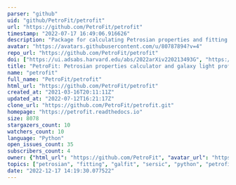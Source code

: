 ```yaml
---
parser: "github"
uid: "github/PetroFit/petrofit"
url: "https://github.com/PetroFit/petrofit"
timestamp: "2022-07-17 16:49:06.916626"
description: "Package for calculating Petrosian properties and fitting galaxy light profiles"
avatar: "https://avatars.githubusercontent.com/u/80787894?v=4"
repo_url: "https://github.com/PetroFit/petrofit"
doi: ["https://ui.adsabs.harvard.edu/abs/2022arXiv220213493G", "https://ui.adsabs.harvard.edu/abs/2022ascl.soft03013G/abstract"]
title: "PetroFit: Petrosian properties calculator and galaxy light profiles fitter"
name: "petrofit"
full_name: "PetroFit/petrofit"
html_url: "https://github.com/PetroFit/petrofit"
created_at: "2021-03-16T20:11:11Z"
updated_at: "2022-07-12T16:21:17Z"
clone_url: "https://github.com/PetroFit/petrofit.git"
homepage: "https://petrofit.readthedocs.io"
size: 8078
stargazers_count: 10
watchers_count: 10
language: "Python"
open_issues_count: 35
subscribers_count: 4
owner: {"html_url": "https://github.com/PetroFit", "avatar_url": "https://avatars.githubusercontent.com/u/80787894?v=4", "login": "PetroFit", "type": "Organization"}
topics: ["petrosian", "fitting", "galfit", "sersic", "python", "petrofit"]
date: "2022-12-17 14:19:30.077522"
---
```

